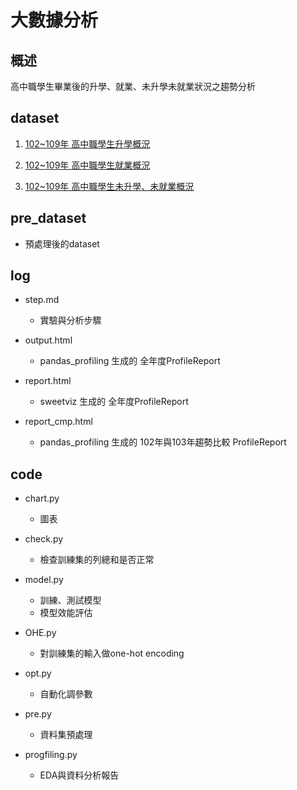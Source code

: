 # 大數據分析

## 概述
高中職學生畢業後的升學、就業、未升學未就業狀況之趨勢分析

## dataset

1. [102~109年 高中職學生升學概況](https://data.gov.tw/dataset/9631)

2. [102~109年 高中職學生就業概況](https://data.gov.tw/dataset/9632)

3. [102~109年 高中職學生未升學、未就業概況](https://data.gov.tw/dataset/9633)

## pre_dataset

- 預處理後的dataset

## log

- step.md

    - 實驗與分析步驟

- output.html

    - pandas_profiling 生成的 全年度ProfileReport

- report.html

    - sweetviz 生成的 全年度ProfileReport

- report_cmp.html

    - pandas_profiling 生成的 102年與103年趨勢比較 ProfileReport

## code

- chart.py

    - 圖表

- check.py

    - 檢查訓練集的列總和是否正常

- model.py

    - 訓練、測試模型
    - 模型效能評估

- OHE.py

    - 對訓練集的輸入做one-hot encoding

- opt.py

    - 自動化調參數

- pre.py

    - 資料集預處理

- progfiling.py

    - EDA與資料分析報告